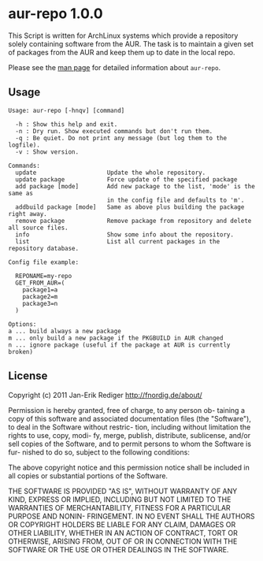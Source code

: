 # aur-repo 1.0.0

This Script is written for ArchLinux systems which provide a repository
solely containing software from the AUR. The task is to maintain a given
set of packages from the AUR and keep them up to date in the local repo.

Please see the [man page][man] for detailed information about `aur-repo`.

## Usage

```
Usage: aur-repo [-hnqv] [command]

  -h : Show this help and exit.
  -n : Dry run. Show executed commands but don't run them.
  -q : Be quiet. Do not print any message (but log them to the logfile).
  -v : Show version.

Commands:
  update                    Update the whole repository.
  update package            Force update of the specified package
  add package [mode]        Add new package to the list, 'mode' is the same as
                            in the config file and defaults to 'm'.
  addbuild package [mode]   Same as above plus building the package right away.
  remove package            Remove package from repository and delete all source files.
  info                      Show some info about the repository.
  list                      List all current packages in the repository database.

Config file example:

  REPONAME=my-repo
  GET_FROM_AUR=(
    package1=a
    package2=m
    package3=n
  )

Options:
a ... build always a new package
m ... only build a new package if the PKGBUILD in AUR changed
n ... ignore package (useful if the package at AUR is currently broken)
```
## License

Copyright (c) 2011 Jan-Erik Rediger <http://fnordig.de/about/>

Permission  is  hereby granted, free of charge, to any person ob-
taining a copy of  this  software  and  associated  documentation
files  (the "Software"), to deal in the Software without restric-
tion, including without limitation the rights to use, copy, modi-
fy, merge, publish, distribute, sublicense, and/or sell copies of
the Software, and to permit persons to whom the Software is  fur-
nished to do so, subject to the following conditions:

The  above  copyright  notice and this permission notice shall be
included in all copies or substantial portions of the Software.

THE SOFTWARE IS PROVIDED "AS IS", WITHOUT WARRANTY OF  ANY  KIND,
EXPRESS  OR  IMPLIED, INCLUDING BUT NOT LIMITED TO THE WARRANTIES
OF MERCHANTABILITY, FITNESS FOR A PARTICULAR PURPOSE  AND  NONIN-
FRINGEMENT. IN NO EVENT SHALL THE AUTHORS OR COPYRIGHT HOLDERS BE
LIABLE FOR ANY CLAIM, DAMAGES OR OTHER LIABILITY, WHETHER  IN  AN
ACTION OF CONTRACT, TORT OR OTHERWISE, ARISING FROM, OUT OF OR IN
CONNECTION WITH THE SOFTWARE OR THE USE OR OTHER DEALINGS IN  THE
SOFTWARE.

[man]: http://badboy.github.com/aur-repo
